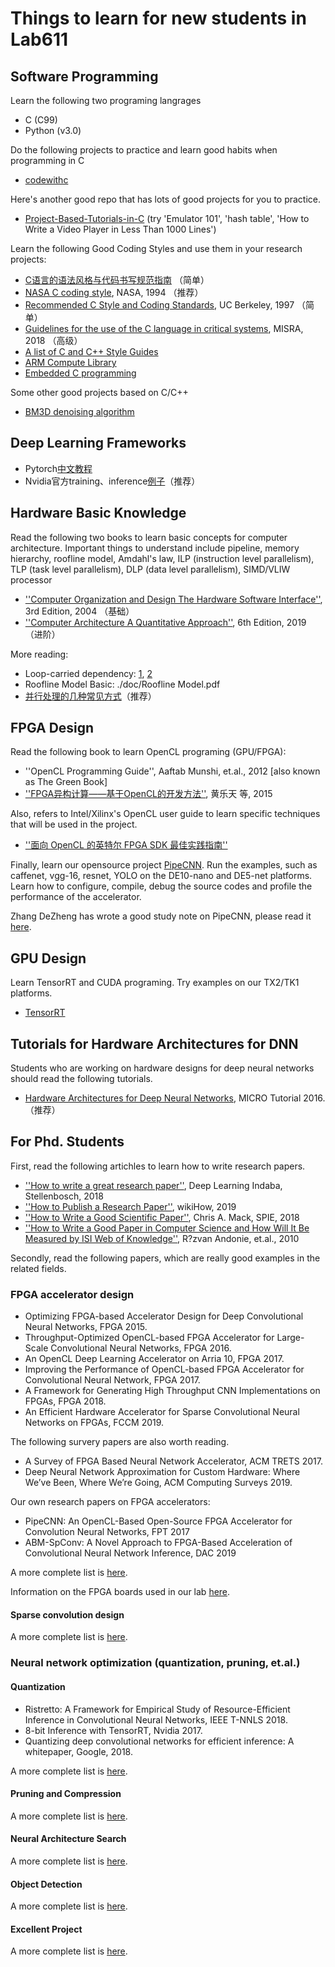 # Things to learn for new students in Lab611

## Software Programming

Learn the following two programing langrages

* C (C99)
* Python (v3.0)

Do the following projects to practice and learn good habits when programming in C

* [codewithc](https://www.codewithc.com/c-projects-with-source-code/)

Here's another good repo that has lots of good projects for you to practice.

* [Project-Based-Tutorials-in-C](https://github.com/rby90/Project-Based-Tutorials-in-C) (try 'Emulator 101', 'hash table', 'How to Write a Video Player in Less Than 1000 Lines')

Learn the following Good Coding Styles and use them in your research projects:

* [C语言的语法风格与代码书写规范指南](https://www.ctolib.com/topics-55863.html) （简单）
* [NASA C coding style](http://mechatronics.me.wisc.edu/labresources/DataSheets/NASA-GSFC_C_Programming_Styles-94-003.pdf), NASA, 1994 （推荐）
* [Recommended C Style and Coding Standards](https://www.maultech.com/chrislott/resources/cstyle/indhill-cstyle.pdf), UC Berkeley, 1997 （简单）
* [Guidelines for the use of the C language in critical systems](http://caxapa.ru/thumbs/468328/misra-c-2004.pdf), MISRA, 2018 （高级）
* [A list of C and C++ Style Guides](https://www.maultech.com/chrislott/resources/cstyle/)
* [ARM Compute Library](https://github.com/ARM-software/ComputeLibrary)
* [Embedded C programming](http://www.eng.auburn.edu/~nelson/courses/elec3040_3050/C%20programming%20for%20embedded%20system%20applications.pdf)

Some other good projects based on C/C++

* [BM3D denoising algorithm](https://github.com/20logTom/BM3D)

## Deep Learning Frameworks

* Pytorch[中文教程](https://github.com/zergtant/pytorch-handbook)
* Nvidia官方training、inference[例子](https://github.com/NVIDIA/DeepLearningExamples/tree/master/PyTorch/Classification/ConvNets)（推荐）


## Hardware Basic Knowledge

Read the following two books to learn basic concepts for computer architecture. Important things to understand include pipeline, memory hierarchy, roofline model, Amdahl's law, ILP (instruction level parallelism), TLP (task level parallelism), DLP (data level parallelism), SIMD/VLIW processor

* [''Computer Organization and Design The Hardware Software Interface''](http://home.ustc.edu.cn/~louwenqi/reference_books_tools/Computer_Organization_and_Design_3Rd.pdf), 3rd Edition, 2004 （基础）
* [''Computer Architecture A Quantitative Approach''](https://book.douban.com/subject/6795919/), 6th Edition, 2019 （进阶）

More reading:

* Loop-carried dependency: [1](https://www.cs.utexas.edu/~lin/cs380c/handout27.pdf), [2](https://people.engr.ncsu.edu/efg/506/s10/www/lectures/notes/lec5.pdf)
* Roofline Model Basic: ./doc/Roofline Model.pdf
* [并行处理的几种常见方式](http://www.inf.ed.ac.uk/teaching/courses/pa/Notes/lecture02-types.pdf)（推荐）

## FPGA Design

Read the following book to learn OpenCL programing (GPU/FPGA):

* ''OpenCL Programming Guide'', Aaftab Munshi, et.al., 2012  [also known as The Green Book]
* [''FPGA异构计算——基于OpenCL的开发方法''](https://baike.baidu.com/item/FPGA%E5%BC%82%E6%9E%84%E8%AE%A1%E7%AE%97%E2%80%94%E2%80%94%E5%9F%BA%E4%BA%8EOpenCL%E7%9A%84%E5%BC%80%E5%8F%91%E6%96%B9%E6%B3%95), 黄乐天 等, 2015

Also, refers to Intel/Xilinx's OpenCL user guide to learn specific techniques that will be used in the project.

*  [''面向 OpenCL 的英特尔 FPGA SDK 最佳实践指南''](https://www.intel.cn/content/www/cn/zh/programmable/products/design-software/embedded-software-developers/opencl/support.html)

Finally, learn our opensource project [PipeCNN](https://github.com/doonny/PipeCNN). Run the examples, such as caffenet, vgg-16, resnet, YOLO on the DE10-nano and DE5-net platforms. Learn how to configure, compile, debug the source codes and profile the performance of the accelerator.

Zhang DeZheng has wrote a good study note on PipeCNN, please read it [here](https://github.com/doonny/basic_knowledge/blob/master/PipeCNN_note.md).

## GPU Design

Learn TensorRT and CUDA programing. Try examples on our TX2/TK1 platforms.

* [TensorRT](https://developer.nvidia.com/tensorrt)


## Tutorials for Hardware Architectures for DNN

Students who are working on hardware designs for deep neural networks should read the following tutorials.

* [Hardware Architectures for Deep Neural Networks](http://eyeriss.mit.edu/tutorial.html), MICRO Tutorial 2016. （推荐）


## For Phd. Students

First, read the following artichles to learn how to write research papers.

* [''How to write a great research paper''](http://www.sohu.com/a/254967611_473283), Deep Learning Indaba, Stellenbosch, 2018
* [''How to Publish a Research Paper''](https://www.wikihow.com/Publish-a-Research-Paper), wikiHow, 2019
* [''How to Write a Good Scientific Paper''](https://spie.org/samples/9781510619142.pdf), Chris A. Mack, SPIE, 2018
* [''How to Write a Good Paper in Computer Science and How Will It Be Measured by ISI Web of Knowledge''](http://univagora.ro/jour/index.php/ijccc/article/view/2493), R?zvan Andonie, et.al., 2010

Secondly, read the following papers, which are really good examples in the related fields.

### FPGA accelerator design

* Optimizing FPGA-based Accelerator Design for Deep Convolutional Neural Networks, FPGA 2015.
* Throughput-Optimized OpenCL-based FPGA Accelerator for Large-Scale Convolutional Neural Networks, FPGA 2016.
* An OpenCL Deep Learning Accelerator on Arria 10, FPGA 2017.
* Improving the Performance of OpenCL-based FPGA Accelerator for Convolutional Neural Network, FPGA 2017.
* A Framework for Generating High Throughput CNN Implementations on FPGAs, FPGA 2018.
* An Efficient Hardware Accelerator for Sparse Convolutional Neural Networks on FPGAs, FCCM 2019.

The following survery papers are also worth reading.

* A Survey of FPGA Based Neural Network Accelerator, ACM TRETS 2017.
* Deep Neural Network Approximation for Custom Hardware: Where We’ve Been, Where We’re Going, ACM Computing Surveys 2019.

Our own research papers on FPGA accelerators:

* PipeCNN: An OpenCL-Based Open-Source FPGA Accelerator for Convolution Neural Networks, FPT 2017
* ABM-SpConv: A Novel Approach to FPGA-Based Acceleration of Convolutional Neural Network Inference, DAC 2019


A more complete list is [here](https://github.com/doonny/basic_knowledge/blob/master/paper/fpga.md).

Information on the FPGA boards used in our lab [here](https://github.com/doonny/basic_knowledge/blob/master/fpga/fpga.md).


#### Sparse convolution design


A more complete list is [here](https://github.com/doonny/basic_knowledge/blob/master/paper/sparse.md).


### Neural network optimization (quantization, pruning, et.al.)

#### Quantization

* Ristretto: A Framework for Empirical Study of Resource-Efficient Inference in Convolutional Neural Networks, IEEE T-NNLS 2018.
* 8-bit Inference with TensorRT, Nvidia 2017.
* Quantizing deep convolutional networks for efficient inference: A whitepaper, Google, 2018.

A more complete list is [here](https://github.com/doonny/basic_knowledge/blob/master/paper/quantization.md).

#### Pruning and Compression

A more complete list is [here](https://github.com/doonny/basic_knowledge/blob/master/paper/pruning.md).

#### Neural Architecture Search

A more complete list is [here](https://github.com/doonny/basic_knowledge/blob/master/paper/NAS.md).

#### Object Detection

A more complete list is [here](https://github.com/doonny/basic_knowledge/blob/master/paper/object_detection.md).

#### Excellent Project

A more complete list is [here](https://github.com/doonny/basic_knowledge/blob/master/project/project.md).

